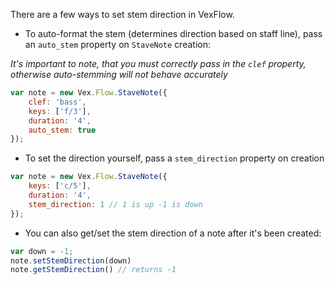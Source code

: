 There are a few ways to set stem direction in VexFlow.

* To auto-format the stem (determines direction based on staff line), pass an `auto_stem` property on `StaveNote` creation:

*It's important to note, that you must correctly pass in the `clef` property, otherwise auto-stemming will not behave accurately*
```javascript
var note = new Vex.Flow.StaveNote({
    clef: 'bass',
    keys: ['f/3'],
    duration: '4',
    auto_stem: true
});
```
* To set the direction yourself, pass a `stem_direction` property on creation
```javascript
var note = new Vex.Flow.StaveNote({
    keys: ['c/5'],
    duration: '4',
    stem_direction: 1 // 1 is up -1 is down
});
```

* You can also get/set the stem direction of a note after it's been created:

```javascript
var down = -1;
note.setStemDirection(down)
note.getStemDirection() // returns -1
```
